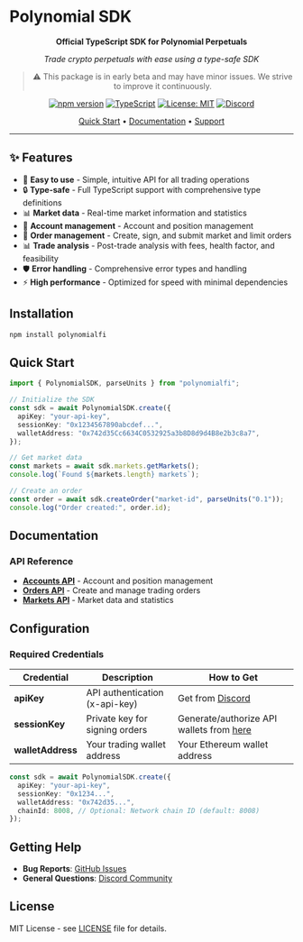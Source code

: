 # Polynomial SDK

<div align="center">

**Official TypeScript SDK for Polynomial Perpetuals**

_Trade crypto perpetuals with ease using a type-safe SDK_

> ⚠️ This package is in early beta and may have minor issues. We strive to improve it continuously.

[![npm version](https://img.shields.io/npm/v/polynomialfi.svg)](https://www.npmjs.com/package/polynomialfi)
[![TypeScript](https://img.shields.io/badge/TypeScript-Ready-blue.svg)](https://www.typescriptlang.org/)
[![License: MIT](https://img.shields.io/badge/License-MIT-yellow.svg)](https://opensource.org/licenses/MIT)
[![Discord](https://img.shields.io/badge/Discord-Join%20Chat-7289da?style=flat&logo=discord)](https://discord.gg/polynomial)

[Quick Start](#quick-start) • [Documentation](#documentation) • [Support](#getting-help)

</div>

---

## ✨ Features

- 🚀 **Easy to use** - Simple, intuitive API for all trading operations
- 🔒 **Type-safe** - Full TypeScript support with comprehensive type definitions
- 📊 **Market data** - Real-time market information and statistics
- 💼 **Account management** - Account and position management
- 📝 **Order management** - Create, sign, and submit market and limit orders
- 📊 **Trade analysis** - Post-trade analysis with fees, health factor, and feasibility
- 🛡️ **Error handling** - Comprehensive error types and handling
- ⚡ **High performance** - Optimized for speed with minimal dependencies

## Installation

```bash
npm install polynomialfi
```

## Quick Start

```typescript
import { PolynomialSDK, parseUnits } from "polynomialfi";

// Initialize the SDK
const sdk = await PolynomialSDK.create({
  apiKey: "your-api-key",
  sessionKey: "0x1234567890abcdef...",
  walletAddress: "0x742d35Cc6634C0532925a3b8D8d9d4B8e2b3c8a7",
});

// Get market data
const markets = await sdk.markets.getMarkets();
console.log(`Found ${markets.length} markets`);

// Create an order
const order = await sdk.createOrder("market-id", parseUnits("0.1"));
console.log("Order created:", order.id);
```

## Documentation

### API Reference

- **[Accounts API](https://github.com/Polynomial-Protocol/polynomial-npm/blob/master/docs/accounts.md)** - Account and position management
- **[Orders API](https://github.com/Polynomial-Protocol/polynomial-npm/blob/master/docs/orders.md)** - Create and manage trading orders
- **[Markets API](https://github.com/Polynomial-Protocol/polynomial-npm/blob/master/docs/markets.md)** - Market data and statistics

## Configuration

### Required Credentials

| Credential        | Description                    | How to Get                                                                                 |
| ----------------- | ------------------------------ | ------------------------------------------------------------------------------------------ |
| **apiKey**        | API authentication (x-api-key) | Get from [Discord](https://discord.gg/polynomial)                                          |
| **sessionKey**    | Private key for signing orders | Generate/authorize API wallets from [here](https://polynomial.fi/en/mainnet/portfolio/api) |
| **walletAddress** | Your trading wallet address    | Your Ethereum wallet address                                                               |

```typescript
const sdk = await PolynomialSDK.create({
  apiKey: "your-api-key",
  sessionKey: "0x1234...",
  walletAddress: "0x742d35...",
  chainId: 8008, // Optional: Network chain ID (default: 8008)
});
```

## Getting Help

- **Bug Reports**: [GitHub Issues](https://github.com/Polynomial-Protocol/polynomial-npm/issues)
- **General Questions**: [Discord Community](https://discord.gg/polynomial)

## License

MIT License - see [LICENSE](LICENSE) file for details.
